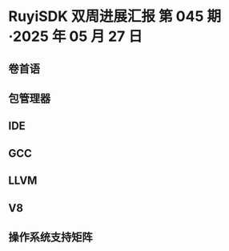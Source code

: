 # RuyiSDK 双周进展汇报  第 045 期·2025 年 05 月 27 日

## 卷首语

## 包管理器

## IDE

## GCC

## LLVM

## V8

## 操作系统支持矩阵
